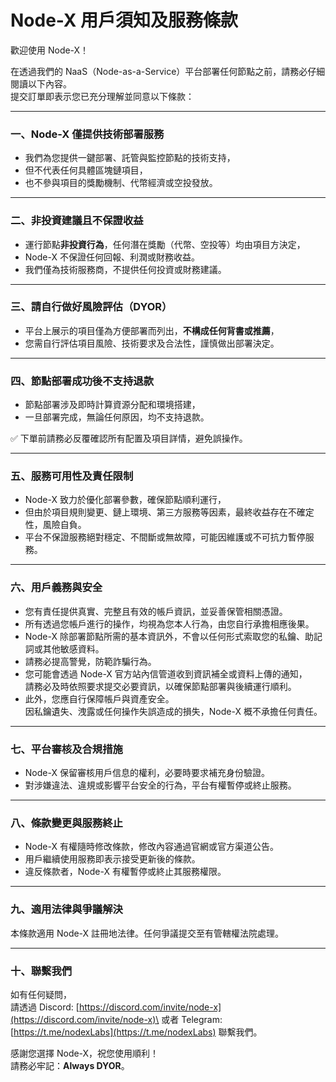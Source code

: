 # Node-X 用戶須知及服務條款

歡迎使用 Node-X！

在透過我們的 NaaS（Node-as-a-Service）平台部署任何節點之前，請務必仔細閱讀以下內容。\
提交訂單即表示您已充分理解並同意以下條款：

***

### 一、Node-X 僅提供技術部署服務

* 我們為您提供一鍵部署、託管與監控節點的技術支持，
* 但不代表任何具體區塊鏈項目，
* 也不參與項目的獎勵機制、代幣經濟或空投發放。

***

### 二、非投資建議且不保證收益

* 運行節點**非投資行為**，任何潛在獎勵（代幣、空投等）均由項目方決定，
* Node-X 不保證任何回報、利潤或財務收益。
* 我們僅為技術服務商，不提供任何投資或財務建議。

***

### 三、請自行做好風險評估（DYOR）

* 平台上展示的項目僅為方便部署而列出，**不構成任何背書或推薦**，
* 您需自行評估項目風險、技術要求及合法性，謹慎做出部署決定。

***

### 四、節點部署成功後**不支持退款**

* 節點部署涉及即時計算資源分配和環境搭建，
* 一旦部署完成，無論任何原因，均不支持退款。

✅ 下單前請務必反覆確認所有配置及項目詳情，避免誤操作。

***

### 五、服務可用性及責任限制

* Node-X 致力於優化部署參數，確保節點順利運行，
* 但由於項目規則變更、鏈上環境、第三方服務等因素，最終收益存在不確定性，風險自負。
* 平台不保證服務絕對穩定、不間斷或無故障，可能因維護或不可抗力暫停服務。

***

### 六、用戶義務與安全

* 您有責任提供真實、完整且有效的帳戶資訊，並妥善保管相關憑證。
* 所有透過您帳戶進行的操作，均視為您本人行為，由您自行承擔相應後果。
* Node-X 除部署節點所需的基本資訊外，不會以任何形式索取您的私鑰、助記詞或其他敏感資料。
* 請務必提高警覺，防範詐騙行為。
* 您可能會透過 Node-X 官方站內信管道收到資訊補全或資料上傳的通知，\
  請務必及時依照要求提交必要資訊，以確保節點部署與後續運行順利。
* 此外，您應自行保障帳戶與資產安全。\
  因私鑰遺失、洩露或任何操作失誤造成的損失，Node-X 概不承擔任何責任。

***

### 七、平台審核及合規措施

* Node-X 保留審核用戶信息的權利，必要時要求補充身份驗證。
* 對涉嫌違法、違規或影響平台安全的行為，平台有權暫停或終止服務。

***

### 八、條款變更與服務終止

* Node-X 有權隨時修改條款，修改內容通過官網或官方渠道公告。
* 用戶繼續使用服務即表示接受更新後的條款。
* 違反條款者，Node-X 有權暫停或終止其服務權限。

***

### 九、適用法律與爭議解決

本條款適用 Node-X 註冊地法律。任何爭議提交至有管轄權法院處理。

***

### 十、聯繫我們

如有任何疑問，\
請透過 Discord: [https://discord.com/invite/node-x](https://discord.com/invite/node-x)\
或者 Telegram: [https://t.me/nodexLabs](https://t.me/nodexLabs) 聯繫我們。

感謝您選擇 Node-X，祝您使用順利！\
請務必牢記：**Always DYOR**。
